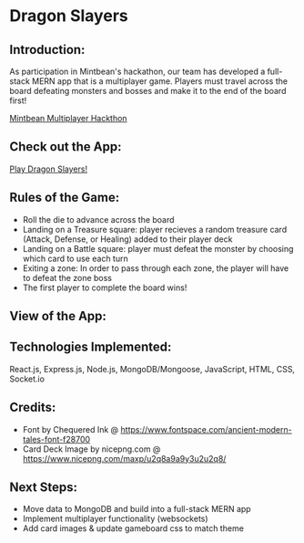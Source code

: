 # Dragon Slayers

## Introduction:
As participation in Mintbean's hackathon, our team has developed a full-stack MERN app that is a multiplayer game. Players must travel across the board defeating monsters and bosses and make it to the end of the board first!

[Mintbean Multiplayer Hackthon](https://sites.google.com/mintbean.io/2020-07-10-multiplayer-hackath/home?authuser=2)

## Check out the App:
[Play Dragon Slayers!](https://dragon-slayers.herokuapp.com/) 

## Rules of the Game:
- Roll the die to advance across the board
- Landing on a Treasure square: player recieves a random treasure card (Attack, Defense, or Healing) added to their player deck
- Landing on a Battle square: player must defeat the monster by choosing which card to use each turn
- Exiting a zone: In order to pass through each zone, the player will have to defeat the zone boss
- The first player to complete the board wins!

## View of the App:

## Technologies Implemented:
React.js, Express.js, Node.js, MongoDB/Mongoose, JavaScript, HTML, CSS, Socket.io

## Credits:
- Font by Chequered Ink @ https://www.fontspace.com/ancient-modern-tales-font-f28700
- Card Deck Image by nicepng.com @ https://www.nicepng.com/maxp/u2q8a9a9y3u2u2q8/

## Next Steps:
- Move data to MongoDB and build into a full-stack MERN app
- Implement multiplayer functionality (websockets)
- Add card images & update gameboard css to match theme
